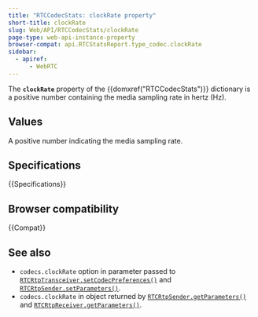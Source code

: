 ```yaml
---
title: "RTCCodecStats: clockRate property"
short-title: clockRate
slug: Web/API/RTCCodecStats/clockRate
page-type: web-api-instance-property
browser-compat: api.RTCStatsReport.type_codec.clockRate
sidebar:
  - apiref:
      - WebRTC
---
```


The **`clockRate`** property of the {{domxref("RTCCodecStats")}} dictionary is a positive number containing the media sampling rate in hertz (Hz).

## Values

A positive number indicating the media sampling rate.

## Specifications

{{Specifications}}

## Browser compatibility

{{Compat}}

## See also

- `codecs.clockRate` option in parameter passed to [`RTCRtpTransceiver.setCodecPreferences()`](/en-US/docs/Web/API/RTCRtpTransceiver/setCodecPreferences#clockrate) and [`RTCRtpSender.setParameters()`](/en-US/docs/Web/API/RTCRtpSender/setParameters#clockrate).
- `codecs.clockRate` in object returned by [`RTCRtpSender.getParameters()`](/en-US/docs/Web/API/RTCRtpSender/getParameters#clockrate) and [`RTCRtpReceiver.getParameters()`](/en-US/docs/Web/API/RTCRtpReceiver/getParameters#clockrate).
